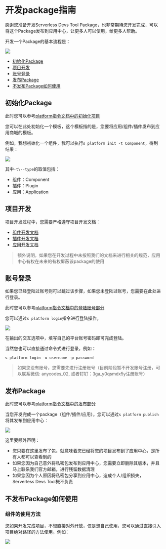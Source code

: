 # 开发package指南

感谢您准备开发Serverless Devs Tool Package，也非常期待您开发完成，可以将这个Package发布到应用中心，让更多人可以使用，给更多人帮助。

开发一个Package的基本流程是：

![](https://images.serverlessfans.com/s-tool/zh/how-to-dev-package-1.jpg)


- [初始化Package](#初始化Package)
- [项目开发](#项目开发)
- [账号登录](#账号登录)
- [发布Package](#发布Package)
- [不发布Package如何使用](#不发布Package如何使用)

## 初始化Package

此时您可以参考[platform指令文档中的初始化项目](../指令相关/Platform指令.md#初始化项目)

您可以在此处初始化一个模板，这个模板指的是，您要将应用/组件/插件发布到应用商城的模板。

例如，我想初始化一个组件，我可以执行`s platform init -t Component`，得到结果：

![](https://images.serverlessfans.com/s-tool/zh/s-platform-init-component.jpg)

其中`-t\--type`的取值包括：

- 组件：Component
- 插件：Plugin
- 应用：Application

## 项目开发

项目开发过程中，您需要严格遵守项目开发文档：

- [组件开发文档](开发文档/Component开发.md)
- [插件开发文档](开发文档/Plugin开发.md)
- [应用开发文档](开发文档/Application开发.md)

> 额外说明，如果您在开发过程中未按照我们的文档来进行相关的规范，应用中心有权在未来的有权屏蔽该package的使用


## 账号登录

如果您已经登陆过账号则可以跳过该步骤，如果您未登陆过账号，您需要在此处进行登录。

此时您可以参考[platform指令文档中的登陆账号部分](../指令相关/Platform指令.md#登陆账号)

您可以通过`s platform login`指令进行登陆操作。

![](https://images.serverlessfans.com/s-tool/zh/s-platform-login.jpg)

在输出的交互选项中，填写自己的平台账号密码即可完成登陆。

当然您也可以直接通过命令式进行登录，例如：

```
s platform login -u username -p password
```

> 如果您没有账号，您需要先进行注册账号（目前阶段暂不开发账号注册，可以联系微信: anycodes_02, 或者钉钉：3ga_y0qsmdx5y注册账号）

## 发布Package

此时您可以参考[platform指令文档中的发布部分](../指令相关/Platform指令.md#登陆账号)

当您开发完成一个package（组件/插件/应用），您可以通过`s platform publish`将其发布到应用中心：

![](https://images.serverlessfans.com/s-tool/zh/s-platform-publish.jpg)

这里要额外声明：

- 您只要在这里发布了包，就意味着您已经将您的项目发布到了应用中心，是所有人都可以查看到的
- 如果您因为自己意外将私密包发布到应用中心，您需要立即删除其版本，并且马上联系我们官方邮箱，进行残留数据清理
- 如果您因为个人原因将私密包分享到应用中心，造成个人/组织损失，Serverless Devs Tool概不负责

## 不发布Package如何使用

### 组件的使用方法

您如果开发完成项目，不想直接对外开放，仅是想自己使用，您可以通过直接引入项目绝对路径的方法使用。例如：

![](https://images.serverlessfans.com/s-tool/zh/how-to-dev-package-2.jpg)
